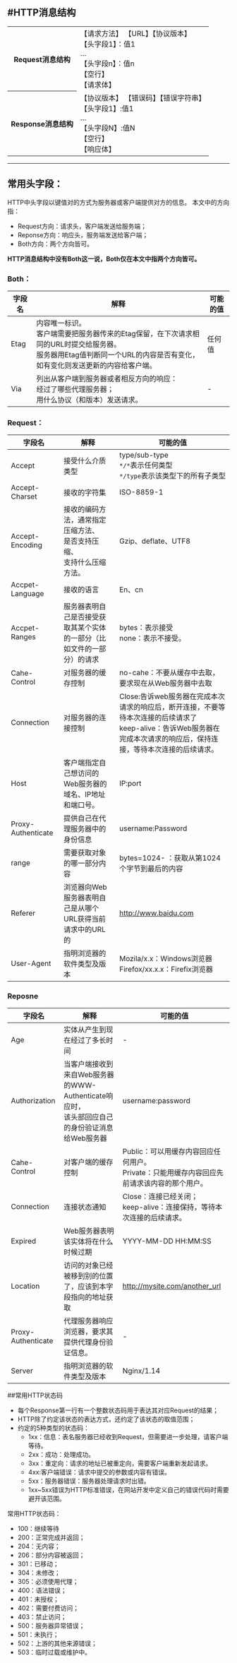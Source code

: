 #HTTP消息结构
---
<table>
        <tr>
            <th>Request消息结构</th>
            <td>
                <div>【请求方法】 【URL】【协议版本】</div>
                <div>【头字段1】：值1</div>
                <div>…</div>
                <div>【头字段n】：值n</div>
                <div>【空行】</div>
                <div>【请求体】</div>    
            </td>
        </tr>
        <tr>
            <th>Response消息结构</th>
            <td>
                <div>【协议版本】 【错误码】【错误字符串】</div>
                <div>【头字段1】:值1</div>
                <div>…</div>
                <div>【头字段N】:值N</div>
                <div>【空行】</div>
                <div>【响应体】</div>  
            </td>
        </tr>
    </table>

---
## 常用头字段：
HTTP中头字段以键值对的方式为服务器或客户端提供对方的信息。
本文中的方向指：
- Request方向：请求头，客户端发送给服务端；
- Reponse方向：响应头，服务端发送给客户端；
- Both方向：两个方向皆可。

**HTTP消息结构中没有Both这一说，Both仅在本文中指两个方向皆可。**
### Both：
|字段名|解释|可能的值|
|-|-|-|
|Etag|内容唯一标识。<br>客户端需要把服务器传来的Etag保留，在下次请求相同的URL时提交给服务器。<br>服务器用Etag值判断同一个URL的内容是否有变化，如有变化则发送更新的内容给客户端。|任何值|
|Via|列出从客户端到服务器或者相反方向的响应：<br>经过了哪些代理服务器；<br>用什么协议（和版本）发送请求。|-|

### Request：
|字段名|解释|可能的值|
|-|-|-|
|Accept|接受什么介质类型|type/sub-type<br>`*/*`表示任何类型<br>`*/type`表示该类型下的所有子类型|
|Accept-Charset|接收的字符集|ISO-8859-1|
|Accept-Encoding|接收的编码方法，通常指定<br>压缩方法、</br>是否支持压缩、</br>支持什么压缩方法。<br>|Gzip、deflate、UTF8|
|Accpet-Language|接收的语言|En、cn|
|Accpet-Ranges|服务器表明自己是否接受获取其某个实体的一部分（比如文件的一部分）的请求|bytes：表示接受<br>none：表示不接受。|
|Cahe-Control|对服务器的缓存控制|no-cahe：不要从缓存中去取，要求现在从Web服务器中去取|
|Connection|对服务器的连接控制|Close:告诉web服务器在完成本次请求的响应后，断开连接，不要等待本次连接的后续请求了<br>keep-alive：告诉Web服务器在完成本次请求的响应后，保持连接，等待本次连接的后续请求。|
|Host|客户端指定自己想访问的Web服务器的域名、IP地址和端口号。|IP:port|
|Proxy-Authenticate|提供自己在代理服务器中的身份信息|username:Password|
|range|需要获取对象的哪一部分内容|bytes=1024-  ：获取从第1024个字节到最后的内容|
|Referer|浏览器向Web服务器表明自己是从哪个URL获得当前请求中的URL的|http://www.baidu.com|
|User-Agent|指明浏览器的软件类型及版本|Mozila/x.x：Windows浏览器<br>Firefox/xx.x.x：Firefix浏览器|

### Reposne
|字段名|解释|可能的值|
|-|-|-|
|Age|实体从产生到现在经过了多长时间|-|
|Authorization|当客户端接收到来自Web服务器的WWW-Authenticate响应时，</br>该头部回应自己的身份验证消息给Web服务器|username:password|
|Cahe-Control|对客户端的缓存控制|Public：可以用缓存内容回应任何用户。</br>Private：只能用缓存内容回应先前请求该内容的那个用户。|
|Connection|连接状态通知|Close：连接已经关闭；</br>keep-alive：连接保持，等待本次连接的后续请求。|
|Expired|Web服务器表明该实体将在什么时候过期|YYYY-MM-DD HH:MM:SS|
|Location|访问的对象已经被移到别的位置了，应该到本字段指向的地址获取|http://mysite.com/another_url|
|Proxy-Authenticate|代理服务器响应浏览器，要求其提供代理身份验证信息。|-|
|Server|指明浏览器的软件类型及版本|Nginx/1.14|

##常用HTTP状态码
- 每个Response第一行有一个整数状态码用于表达其对应Request的结果；
- HTTP除了约定该状态的表达方式，还约定了该状态的取值范围；
- 约定的5种类型的状态码：
    - 1xx：信息：表名服务器已经收到Request，但需要进一步处理，请客户端等待。
    - 2xx：成功：处理成功。
    - 3xx：重定向：请求的地址已被重定向，需要客户端重新发起请求。
    - 4xx:客户端错误：请求中提交的参数或内容有错误。
    - 5xx：服务器错误：服务器处理请求时出错。
    - 1xx~5xx错误为HTTP标准错误，在网站开发中定义自己的错误代码时需要避开该范围。

常用HTTP状态码：
- 100：继续等待
- 200：正常完成并返回；
- 204：无内容；
- 206：部分内容被返回；
- 301：已移动；
- 304：未修改；
- 305：必须使用代理；
- 400：语法错误；
- 401：未授权；
- 402：需要付费访问；
- 403：禁止访问；
- 500：服务器异常错误；
- 501：未执行；
- 502：上游的其他来源错误；
- 503：临时过载或维护中。













